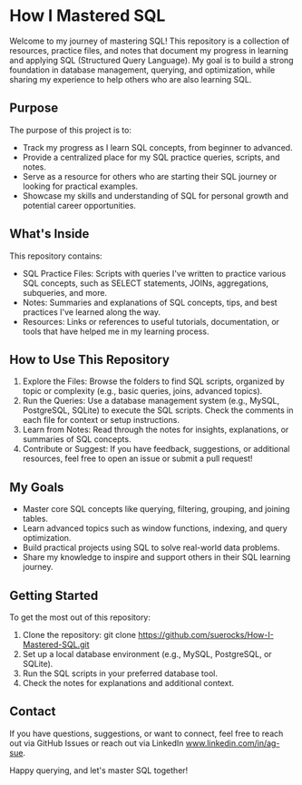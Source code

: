# How I Mastered SQL

Welcome to my journey of mastering SQL! This repository is a collection of resources, practice files, and notes that document my progress in learning and applying SQL (Structured Query Language). My goal is to build a strong foundation in database management, querying, and optimization, while sharing my experience to help others who are also learning SQL.

## Purpose

The purpose of this project is to:
- Track my progress as I learn SQL concepts, from beginner to advanced.
- Provide a centralized place for my SQL practice queries, scripts, and notes.
- Serve as a resource for others who are starting their SQL journey or looking for practical examples.
- Showcase my skills and understanding of SQL for personal growth and potential career opportunities.

## What's Inside

This repository contains:
- SQL Practice Files: Scripts with queries I've written to practice various SQL concepts, such as SELECT statements, JOINs, aggregations, subqueries, and more.
- Notes: Summaries and explanations of SQL concepts, tips, and best practices I've learned along the way.
- Resources: Links or references to useful tutorials, documentation, or tools that have helped me in my learning process.

## How to Use This Repository

1. Explore the Files: Browse the folders to find SQL scripts, organized by topic or complexity (e.g., basic queries, joins, advanced topics).
2. Run the Queries: Use a database management system (e.g., MySQL, PostgreSQL, SQLite) to execute the SQL scripts. Check the comments in each file for context or setup instructions.
3. Learn from Notes: Read through the notes for insights, explanations, or summaries of SQL concepts.
4. Contribute or Suggest: If you have feedback, suggestions, or additional resources, feel free to open an issue or submit a pull request!

## My Goals

- Master core SQL concepts like querying, filtering, grouping, and joining tables.
- Learn advanced topics such as window functions, indexing, and query optimization.
- Build practical projects using SQL to solve real-world data problems.
- Share my knowledge to inspire and support others in their SQL learning journey.

## Getting Started

To get the most out of this repository:
1. Clone the repository: git clone https://github.com/suerocks/How-I-Mastered-SQL.git
2. Set up a local database environment (e.g., MySQL, PostgreSQL, or SQLite).
3. Run the SQL scripts in your preferred database tool.
4. Check the notes for explanations and additional context.

## Contact

If you have questions, suggestions, or want to connect, feel free to reach out via GitHub Issues or reach out via LinkedIn www.linkedin.com/in/ag-sue.

Happy querying, and let's master SQL together!
